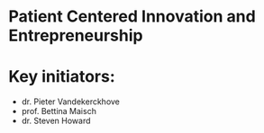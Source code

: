 # Patient Centered Innovation and Entrepreneurship
# Key initiators:
* dr. Pieter Vandekerckhove
* prof. Bettina Maisch
* dr. Steven Howard
